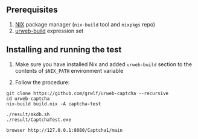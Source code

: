Prerequisites
-------------

1. [NIX](www.nixos.org/nix) package manager (`nix-build` tool and `nixpkgs` repo)
2. [urweb-build](github.com/grwlf/urweb-build) expression set


Installing and running the test
-------------------------------

  1. Make sure you have installed Nix and added `urweb-build` section to the
     contents of `$NIX_PATH` environment variable

  2. Follow the procedure:

    git clone https://github.com/grwlf/urweb-captcha --recursive
    cd urweb-captcha
    nix-build build.nix -A captcha-test

    ./result/mkdb.sh
    ./result/CaptchaTest.exe

    browser http://127.0.0.1:8080/Captcha1/main

